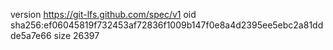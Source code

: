 version https://git-lfs.github.com/spec/v1
oid sha256:ef06045819f732453af72836f1009b147f0e8a4d2395ee5ebc2a81ddde5a7e66
size 26397
